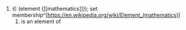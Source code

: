 1. ∈ (element ([[mathematics]])); set membership^[https://en.wikipedia.org/wiki/Element_(mathematics)]
	1. is an element of